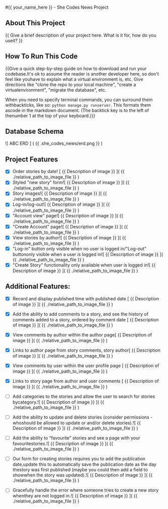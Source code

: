  #{{ your_name_here }} - She Codes News Project
 
 ## About This Project
 
 {{ Give a brief description of your project here. What is it for, how do you useit? }}
 
 ## How To Run This Code
 
 {{Give a quick step-by-step guide on how to download and run your codebase.It's ok to assume the reader is another developer here, so don't feel like youhave to explain what a virtual environment is, etc.
 Give directions like "clone the repo to your local machine", "create a virtualenvironment", "migrate the database", etc.

When you need to specify terminal commands, you can surround them withbackticks, like so: `python manage.py runserver`. This formats them ascode in the markdown document. (The backtick key is to the left of thenumber 1 at the top of your keyboard.)}}

## Database Schema
![ ABC ERD ]  ( {{ .she_codes_news/erd.png }} )

## Project Features
- [x] Order stories by date!
[ {{ Description of image }} ]( {{ ./relative_path_to_image_file }} )
- [x] Styled "new story" form![ {{ Description of image }} ]( {{ ./relative_path_to_image_file }} )
- [x] Story images![ {{ Description of image }} ]( {{ ./relative_path_to_image_file }} )
- [x] Log-in/log-out![ {{ Description of image }} ]( {{ ./relative_path_to_image_file }} )
- [x] "Account view" page![ {{ Description of image }} ]( {{ ./relative_path_to_image_file }} )
- [x] "Create Account" page![ {{ Description of image }} ]( {{ ./relative_path_to_image_file }} )
- [x] View stories by author![ {{ Description of image }} ]( {{ ./relative_path_to_image_file }} )
- [x] "Log-in" button only visible when no user is logged in/"Log-out" buttononly visible when a user *is* logged in![ {{ Description of image }} ]( {{ ./relative_path_to_image_file }} )
- [x] "Create Story" functionality only available when user is logged in![ {{ Description of image }} ]( {{ ./relative_path_to_image_file }} )

## Additional Features:
- [x] Record and display published time with published date [ {{ Description of image }} ]( {{ ./relative_path_to_image_file }} )

- [x] Add the ability to add comments to a story, and see the 
history of comments added to a story, ordered by comment date [ {{ Description of image }} ]( {{ ./relative_path_to_image_file }} )
- [x] View comments by author within the author page[ {{ Description of image }} ]( {{ ./relative_path_to_image_file }} )
- [x] Links to author page from story comments, story author[ {{ Description of image }} ]( {{ ./relative_path_to_image_file }} )
- [x] View comments by user within the user profile page [ {{ Description of image }} ]( {{ ./relative_path_to_image_file }} )
- [x] Links to story page from author and user comments [ {{ Description of image }} ]( {{ ./relative_path_to_image_file }} )
- [ ] Add categories to the stories and allow the user to search for stories bycategory.![ {{ Description of image }} ]( {{ ./relative_path_to_image_file }} )
- [ ] Add the ability to update and delete stories (consider permissions - whoshould be allowed to update or and/or delete stories).![ {{ Description of image }} ]( {{ ./relative_path_to_image_file }} )
- [ ] Add the ability to “favourite” stories and see a page with your favouritestories.![ {{ Description of image }} ]( {{ ./relative_path_to_image_file }} )
- [ ] Our form for creating stories requires you to add the publication date,update this to automatically save the publication date as the day thestory was first published (maybe you could then add a field to showwhen the story was updated).![ {{ Description of image }} ]( {{ ./relative_path_to_image_file }} )
- [ ] Gracefully handle the error where someone tries to create a new story whenthey are not logged in.![ {{ Description of image }} ]( {{ ./relative_path_to_image_file }} )

